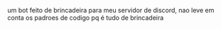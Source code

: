 um bot feito de brincadeira para meu servidor de discord, nao leve em conta os padroes de codigo pq é tudo de brincadeira
